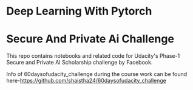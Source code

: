 # Deep Learning With Pytorch
# Secure And Private Ai Challenge
This repo contains notebooks and related code for Udacity's Phase-1 Secure and Private AI Scholarship challenge by Facebook.

Info of 60daysofudacity_challenge during the course work can be found here-https://github.com/shaistha24/60daysofudacity_challenge
